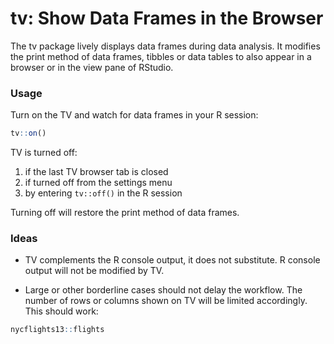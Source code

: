 # tv: Show Data Frames in the Browser

The tv package lively displays data frames during data analysis.
It modifies the print method of data frames, tibbles or data tables to also appear in a browser or in the view pane of RStudio.

### Usage

Turn on the TV and watch for data frames in your R session:

```r
tv::on()
```

TV is turned off:

1. if the last TV browser tab is closed
2. if turned off from the settings menu
3. by entering `tv::off()` in the R session

Turning off will restore the print method of data frames.

### Ideas

- TV complements the R console output, it does not substitute. R console output will not be modified by TV.

- Large or other borderline cases should not delay the workflow. The number of rows or columns shown on TV will be limited accordingly. This should work:

```r
nycflights13::flights
```
